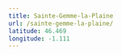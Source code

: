 ```yaml
---
title: Sainte-Gemme-la-Plaine
url: /sainte-gemme-la-plaine/
latitude: 46.469
longitude: -1.111
---
```

